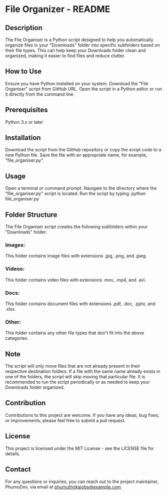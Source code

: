 # File Organizer - README

## Description
The File Organiser is a Python script designed to help you automatically organize files in your "Downloads" folder into specific subfolders based on their file types. This can help keep your Downloads folder clean and organized, making it easier to find files and reduce clutter.

## How to Use
Ensure you have Python installed on your system.
Download the "File Organiser" script from GitHub URL.
Open the script in a Python editor or run it directly from the command line.

## Prerequisites
Python 3.x or later

## Installation
Download the script from the GitHub repository or copy the script code to a new Python file.
Save the file with an appropriate name, for example, "file_organiser.py".

## Usage
Open a terminal or command prompt.
Navigate to the directory where the "file_organiser.py" script is located.
Run the script by typing: python file_organiser.py

## Folder Structure
The File Organiser script creates the following subfolders within your "Downloads" folder:

### Images: 
This folder contains image files with extensions .jpg, .png, and .jpeg.

### Videos: 
This folder contains video files with extensions .mov, .mp4, and .avi.

### Docs:
This folder contains document files with extensions .pdf, .doc, .pptx, and .xlsx.

### Other: 
This folder contains any other file types that don't fit into the above categories.

## Note
The script will only move files that are not already present in their respective destination folders. If a file with the same name already exists in one of the folders, the script will skip moving that particular file.
It is recommended to run the script periodically or as needed to keep your Downloads folder organized.

## Contribution
Contributions to this project are welcome. If you have any ideas, bug fixes, or improvements, please feel free to submit a pull request.

## License
This project is licensed under the MIT License - see the LICENSE file for details.

## Contact
For any questions or inquiries, you can reach out to the project maintainer, PhumuDev, via email at phumuthokajobs@example.com.
 
